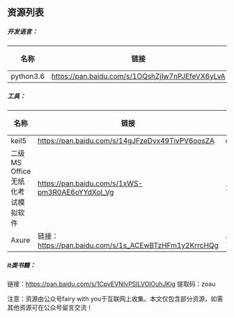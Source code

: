 ## 资源列表

##### 开发语言：

| 名称      | 链接                                            | 提取码 |
| --------- | ----------------------------------------------- | ------ |
| python3.6 | https://pan.baidu.com/s/1OQshZjIw7nPJEfeVX6yLvA | 2x19   |

##### 工具：

| 名称                            | 链接                                                  | 提取码 |
| ------------------------------- | ----------------------------------------------------- | ------ |
| keil5                           | https://pan.baidu.com/s/14gJFzeDvx49TivPV6oosZA       | otp5   |
| 二级MS Office无纸化考试模拟软件 | https://pan.baidu.com/s/1xWS-pm3R0AE6oYYdXoI_Vg       | 19wt   |
| Axure                           | 链接：https://pan.baidu.com/s/1s_ACEwBTzHFm1y2KrrcHQg | 7pcp   |

##### it类书籍：

链接：https://pan.baidu.com/s/1CpvEVNIvPSlLVOlOuhJKlg 
提取码：zoau

注意：资源由公众号fairy with you于互联网上收集。本文仅包含部分资源，如需其他资源可在公众号留言交流！

